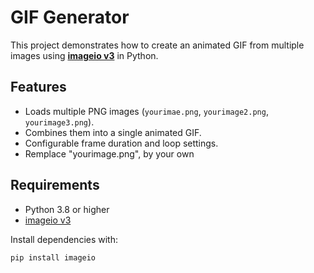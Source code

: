 # GIF Generator

This project demonstrates how to create an animated GIF from multiple images using **[imageio v3](https://imageio.readthedocs.io/)** in Python.

## Features
- Loads multiple PNG images (`yourimae.png`, `yourimage2.png`, `yourimage3.png`).
- Combines them into a single animated GIF.
- Configurable frame duration and loop settings.
- Remplace "yourimage.png", by your own

## Requirements
- Python 3.8 or higher
- [imageio v3](https://pypi.org/project/imageio/)

Install dependencies with:
```bash
pip install imageio
